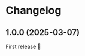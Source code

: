 <!--
SPDX-FileCopyrightText: 2025 Aindo SpA

SPDX-License-Identifier: MIT
-->

# Changelog

## 1.0.0 (2025-03-07)

First release 🎉
